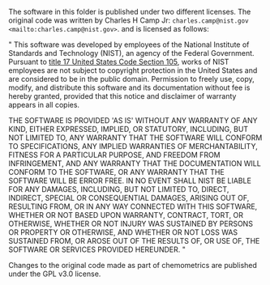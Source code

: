 The software in this folder is published under two different licenses. The
original code was written by Charles H Camp Jr:
`charles.camp@nist.gov <mailto:charles.camp@nist.gov>`. and is licensed as
follows:

"
This software was developed by employees of the National Institute of Standards
and Technology (NIST), an agency of the Federal Government. Pursuant to  [title
17 United States Code Section
105](http://www.copyright.gov/title17/92chap1.html#105),  works of NIST
employees are not subject to copyright protection in the United States and are
considered to be in the public domain. Permission to freely use, copy, modify,
and distribute this software and its documentation without fee is hereby
granted, provided that this notice and disclaimer of warranty appears in all
copies.

THE SOFTWARE IS PROVIDED 'AS IS' WITHOUT ANY WARRANTY OF ANY KIND, EITHER
EXPRESSED, IMPLIED, OR STATUTORY, INCLUDING, BUT NOT LIMITED TO, ANY WARRANTY
THAT THE SOFTWARE WILL CONFORM TO SPECIFICATIONS, ANY IMPLIED WARRANTIES OF
MERCHANTABILITY, FITNESS FOR A PARTICULAR PURPOSE, AND FREEDOM FROM
INFRINGEMENT, AND ANY WARRANTY THAT THE DOCUMENTATION WILL CONFORM TO THE
SOFTWARE, OR ANY WARRANTY THAT THE SOFTWARE WILL BE ERROR FREE. IN NO EVENT
SHALL NIST BE LIABLE FOR ANY DAMAGES, INCLUDING, BUT NOT LIMITED TO, DIRECT,
INDIRECT, SPECIAL OR CONSEQUENTIAL DAMAGES, ARISING OUT OF, RESULTING FROM, OR
IN ANY WAY CONNECTED WITH THIS SOFTWARE, WHETHER OR NOT BASED UPON WARRANTY,
CONTRACT, TORT, OR OTHERWISE, WHETHER OR NOT INJURY WAS SUSTAINED BY PERSONS
OR PROPERTY OR OTHERWISE, AND WHETHER OR NOT LOSS WAS SUSTAINED FROM, OR AROSE
OUT OF THE RESULTS OF, OR USE OF, THE SOFTWARE OR SERVICES PROVIDED HEREUNDER.
"

Changes to the original code made as part of chemometrics are published under
the GPL v3.0 license.
